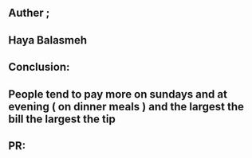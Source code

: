 ## Auther ;
## Haya Balasmeh

## Conclusion:
## People tend to pay more on sundays and at evening ( on dinner meals ) and the largest the bill the largest the tip

## PR:
